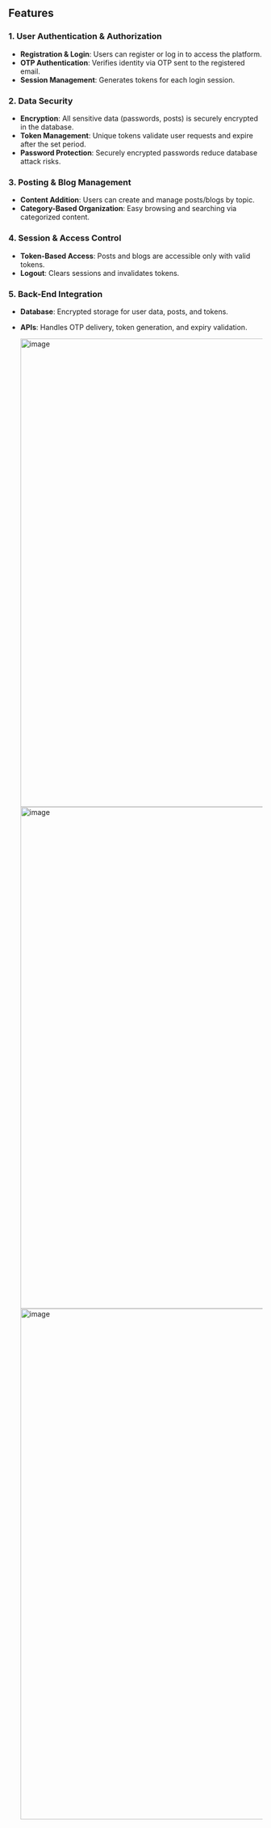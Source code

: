 ## Features

### 1. User Authentication & Authorization
- **Registration & Login**: Users can register or log in to access the platform.  
- **OTP Authentication**: Verifies identity via OTP sent to the registered email.  
- **Session Management**: Generates tokens for each login session.

### 2. Data Security
- **Encryption**: All sensitive data (passwords, posts) is securely encrypted in the database.  
- **Token Management**: Unique tokens validate user requests and expire after the set period.  
- **Password Protection**: Securely encrypted passwords reduce database attack risks.

### 3. Posting & Blog Management
- **Content Addition**: Users can create and manage posts/blogs by topic.  
- **Category-Based Organization**: Easy browsing and searching via categorized content.

### 4. Session & Access Control
- **Token-Based Access**: Posts and blogs are accessible only with valid tokens.  
- **Logout**: Clears sessions and invalidates tokens.

### 5. Back-End Integration
- **Database**: Encrypted storage for user data, posts, and tokens.  
- **APIs**: Handles OTP delivery, token generation, and expiry validation.

  <img width="926" alt="image" src="https://github.com/user-attachments/assets/7c42eea9-a582-40fa-990b-a0f601ddcda7" />
  <img width="992" alt="image" src="https://github.com/user-attachments/assets/2ed694c4-dbc8-485b-a0de-abaaceddef25" />
  <img width="1010" alt="image" src="https://github.com/user-attachments/assets/a02bed6a-170c-446a-a219-5e4414d641e2" />



